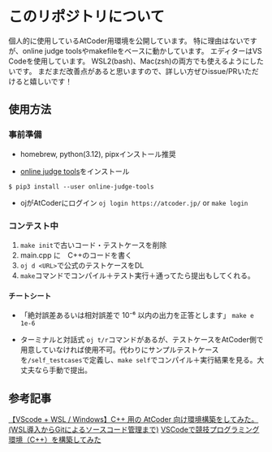 # このリポジトリについて
個人的に使用しているAtCoder用環境を公開しています。
特に理由はないですが、online judge toolsやmakefileをベースに動かしています。
エディターはVS Codeを使用しています。
WSL2(bash)、Mac(zsh)の両方でも使えるようにしたいです。
まだまだ改善点があると思いますので、詳しい方ぜひissue/PRいただけると嬉しいです！

## 使用方法
### 事前準備
- homebrew, python(3.12), pipxインストール推奨

- [online judge tools](https://github.com/online-judge-tools/oj/blob/master/README.ja.md)をインストール
```
$ pip3 install --user online-judge-tools
```
- ojがAtCoderにログイン
`oj login https://atcoder.jp/` or `make login`

### コンテスト中
1. `make init`で古いコード・テストケースを削除
2. main.cpp に　C++のコードを書く
3. `oj d <URL>`で公式のテストケースをDL
4. `make`コマンドでコンパイル＋テスト実行＋通ってたら提出もしてくれる。

#### チートシート
- 「絶対誤差あるいは相対誤差で 10⁻⁶ 以内の出力を正答とします」
`make e 1e-6`

- ターミナルと対話式
`oj t/r`コマンドがあるが、テストケースをAtCoder側で用意していなければ使用不可。代わりにサンプルテストケースを`/self_testcases`で定義し、`make self`でコンパイル＋実行結果を見る。大丈夫なら手動で提出。


## 参考記事
[【VScode + WSL / Windows】C++ 用の AtCoder 向け環境構築をしてみた。(WSL導入からGitによるソースコード管理まで)](https://yuulis.hatenablog.com/entry/atcoder-cpp-env-build#%E3%81%8A%E3%81%BE%E3%81%91WSL-%E3%81%AE%E3%83%87%E3%82%A3%E3%82%B9%E3%83%88%E3%83%AA%E3%83%93%E3%83%A5%E3%83%BC%E3%82%B7%E3%83%A7%E3%83%B3%E3%82%92%E5%89%8A%E9%99%A4%E3%81%97%E3%81%A6%E3%82%84%E3%82%8A%E7%9B%B4%E3%81%99%E5%A0%B4%E5%90%88)
[VSCodeで競技プログラミング環境（C++）を構築してみた](https://zenn.dev/gnz/articles/361773e44fcc41)
